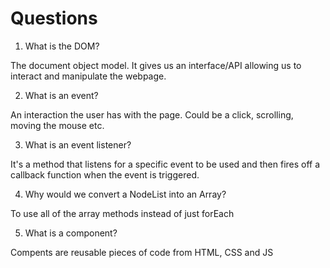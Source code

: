# Questions

1. What is the DOM?

The document object model. It gives us an interface/API allowing us to interact and manipulate the webpage.

2. What is an event?

An interaction the user has with the page. Could be a click, scrolling, moving the mouse etc. 

3. What is an event listener?

It's a method that listens for a specific event to be used and then fires off a callback function when the event is triggered.

4. Why would we convert a NodeList into an Array?

To use all of the array methods instead of just forEach

5. What is a component? 

Compents are reusable pieces of code from HTML, CSS and JS
